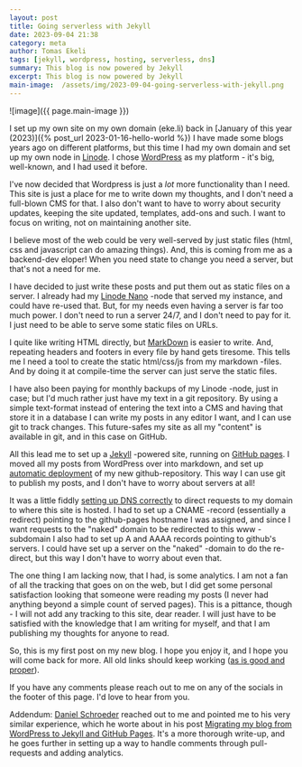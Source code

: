 ```yaml
---
layout: post
title: Going serverless with Jekyll
date: 2023-09-04 21:38
category: meta
author: Tomas Ekeli
tags: [jekyll, wordpress, hosting, serverless, dns]
summary: This blog is now powered by Jekyll
excerpt: This blog is now powered by Jekyll
main-image:  /assets/img/2023-09-04-going-serverless-with-jekyll.png
---
```


![image]({{ page.main-image }})

I set up my own site on my own domain (eke.li) back in [January of this year (2023)]({% post_url 2023-01-16-hello-world %}) I have made some blogs years ago on different platforms, but this time I had my own domain and set up my own node in [Linode](https://www.linode.com/). I chose [WordPress](https://wordpress.com) as my platform - it's big, well-known, and I had used it before.

I've now decided that Wordpress is just a *lot* more functionality than I need. This site is just a place for me to write down my thoughts, and I don't need a full-blown CMS for that. I also don't want to have to worry about security updates, keeping the site updated, templates, add-ons and such. I want to focus on writing, not on maintaining another site.

I believe most of the web could be very well-served by just static files (html, css and javascript can do amazing things). And, this is coming from me as a backend-dev eloper! When you need state to change you need a server, but that's not a need for me.

I have decided to just write these posts and put them out as static files on a server. I already had my [Linode Nano](https://www.linode.com/community/questions/211/what-is-a-nanode) -node that served my instance, and could have re-used that. But, for my needs even having a server is far too much power. I don't need to run a server 24/7, and I don't need to pay for it. I just need to be able to serve some static files on URLs.

I quite like writing HTML directly, but [MarkDown](https://daringfireball.net/projects/markdown/) is easier to write. And, repeating headers and footers in every file by hand gets tiresome. This tells me I need a tool to create the static html/css/js from my markdown -files. And by doing it at compile-time the server can just serve the static files.

I have also been paying for monthly backups of my Linode -node, just in case; but I'd much rather just have my text in a git repository. By using a simple text-format instead of entering the text into a CMS and having that store it in a database I can write my posts in any editor I want, and I can use git to track changes. This future-safes my site as all my "content" is available in git, and in this case on GitHub.

All this lead me to set up a [Jekyll](https://github.com/jekyll/jekyll) -powered site, running on [GitHub pages](https://docs.github.com/en/pages/setting-up-a-github-pages-site-with-jekyll/about-github-pages-and-jekyll). I moved all my posts from WordPress over into markdown, and set up [automatic deployment](https://docs.github.com/en/pages/getting-started-with-github-pages/configuring-a-publishing-source-for-your-github-pages-site) of my new github-repository. This way I can use git to publish my posts, and I don't have to worry about servers at all!

It was a little fiddly [setting up DNS correctly](https://docs.github.com/en/pages/configuring-a-custom-domain-for-your-github-pages-site/managing-a-custom-domain-for-your-github-pages-site) to direct requests to my domain to where this site is hosted. I had to set up a CNAME -record (essentially a redirect) pointing to the github-pages hostname I was assigned, and since I want requests to the "naked" domain to be redirected to this www -subdomain I also had to set up A and AAAA records pointing to github's servers. I could have set up a server on the "naked" -domain to do the re-direct, but this way I don't have to worry about even that.

The one thing I am lacking now, that I had, is some analytics. I am not a fan of all the tracking that goes on on the web, but I did get some personal satisfaction looking that someone were reading my posts (I never had anything beyond a simple count of served pages). This is a pittance, though - I will not add any tracking to this site, dear reader. I will just have to be satisfied with the knowledge that I am writing for myself, and that I am publishing my thoughts for anyone to read.

So, this is my first post on my new blog. I hope you enjoy it, and I hope you will come back for more. All old links should keep working ([as is good and proper](https://www.w3.org/Provider/Style/URI)).

If you have any comments please reach out to me on any of the socials in the footer of this page. I'd love to hear from you.

Addendum: [Daniel Schroeder](https://hachyderm.io/@deadlydog) reached out to me and pointed me to his very similar experience, which he worte about in his post [Migrating my blog from WordPress to Jekyll and GitHub Pages](https://blog.danskingdom.com/Migrating-my-blog-from-WordPress-to-Jekyll-and-GitHub-Pages/). It's a more thorough write-up, and he goes further in setting up a way to handle comments through pull-requests and adding analytics.

